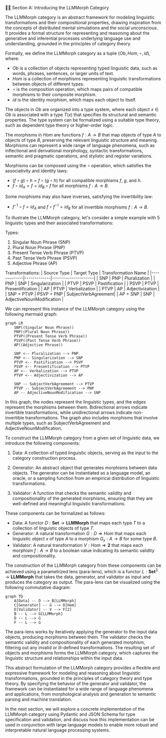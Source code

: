 🌿💡 Section A: Introducing the LLMMorph Category

The LLMMorph category is an abstract framework for modeling linguistic transformations and their compositional properties, drawing inspiration from the concepts of distributed mental simulations and the social unconscious. It provides a formal structure for representing and reasoning about the generative and inferential processes underlying language use and understanding, grounded in the principles of category theory.

Formally, we define the LLMMorph category as a tuple $(Ob, Hom, \circ, id)$, where:

- $Ob$ is a collection of objects representing typed linguistic data, such as words, phrases, sentences, or larger units of text.
- $Hom$ is a collection of morphisms representing linguistic transformations between objects of different types.
- $\circ$ is the composition operation, which maps pairs of compatible morphisms to their composite morphism.
- $id$ is the identity morphism, which maps each object to itself.

The objects in $Ob$ are organized into a type system, where each object $x \in Ob$ is associated with a type $T(x)$ that specifies its structural and semantic properties. The type system can be formalized using a suitable type theory, such as dependent type theory or higher-order logic.

The morphisms in $Hom$ are functions $f: A \to B$ that map objects of type $A$ to objects of type $B$, preserving the relevant linguistic structure and meaning. Morphisms can represent a wide range of language phenomena, such as inflectional and derivational morphology, syntactic transformations, semantic and pragmatic operations, and stylistic and register variations.

Morphisms can be composed using the $\circ$ operation, which satisfies the associativity and identity laws:

- $(f \circ g) \circ h = f \circ (g \circ h)$ for all compatible morphisms $f$, $g$, and $h$.
- $f \circ id_A = f = id_B \circ f$ for all morphisms $f: A \to B$.

Some morphisms may also have inverses, satisfying the invertibility law:

- $f^{-1} \circ f = id_A$ and $f \circ f^{-1} = id_B$ for all invertible morphisms $f: A \to B$.

To illustrate the LLMMorph category, let's consider a simple example with 5 linguistic types and their associated transformations:

Types:
1. Singular Noun Phrase (SNP)
2. Plural Noun Phrase (PNP)
3. Present Tense Verb Phrase (PTVP)
4. Past Tense Verb Phrase (PSVP)
5. Adjective Phrase (AP)

Transformations:
| Source Type | Target Type | Transformation Name |
|-------------|-------------|---------------------|
| SNP         | PNP         | Pluralization       |
| PNP         | SNP         | Singularization     |
| PTVP        | PSVP        | Pastification      |
| PSVP        | PTVP        | Presentification    |
| AP          | PTVP        | Verbalization       |
| PTVP        | AP          | Adjectivization     |
| SNP + PTVP  | PSVP + PNP  | SubjectVerbAgreement|
| AP + SNP    | SNP         | AdjectiveNounModification |

We can represent this instance of the LLMMorph category using the following mermaid graph:

```mermaid
graph LR
    SNP((Singular Noun Phrase))
    PNP((Plural Noun Phrase))
    PTVP((Present Tense Verb Phrase))
    PSVP((Past Tense Verb Phrase))
    AP((Adjective Phrase))

    SNP <-- Pluralization --> PNP
    PNP <-- Singularization --> SNP
    PTVP <-- Pastification --> PSVP
    PSVP <-- Presentification --> PTVP
    AP <-- Verbalization --> PTVP
    PTVP <-- Adjectivization --> AP

    SNP -- SubjectVerbAgreement --> PTVP
    PTVP -- SubjectVerbAgreement --> PNP
    AP -- AdjectiveNounModification --> SNP
```

In this graph, the nodes represent the linguistic types, and the edges represent the morphisms between them. Bidirectional arrows indicate invertible transformations, while unidirectional arrows indicate non-invertible transformations. The graph also includes morphisms that involve multiple types, such as SubjectVerbAgreement and AdjectiveNounModification.

To construct the LLMMorph category from a given set of linguistic data, we introduce the following components:

1. Data: A collection of typed linguistic objects, serving as the input to the category construction process.

2. Generator: An abstract object that generates morphisms between data objects. The generator can be instantiated as a language model, an oracle, or a sampling function from an empirical distribution of linguistic transformations.

3. Validator: A function that checks the semantic validity and compositionality of the generated morphisms, ensuring that they are well-defined and meaningful linguistic transformations.

These components can be formalized as follows:

- Data: A functor $D: \mathbf{Set} \to \mathbf{LLMMorph}$ that maps each type $T$ to a collection of linguistic objects of type $T$.
- Generator: A natural transformation $G: D \Rightarrow Hom$ that maps each linguistic object $x$ of type $A$ to a morphism $G_x: A \to B$ for some type $B$.
- Validator: A natural transformation $V: Hom \Rightarrow \mathbf{2}$ that maps each morphism $f: A \to B$ to a boolean value indicating its semantic validity and compositionality.

The construction of the LLMMorph category from these components can be achieved using a parametrized lens (para-lens), which is a functor $L: \mathbf{Set}^3 \to \mathbf{LLMMorph}$ that takes the data, generator, and validator as input and produces the category as output. The para-lens can be visualized using the following commutative diagram:

```mermaid
graph TD
    A[Data] -- D --> B[LLMMorph]
    C[Generator] -- G --> D[Hom]
    E[Validator] -- V --> F[2]
    B -- L --> G[LLMMorph]
    D -- L --> G
    F -- L --> G
```

The para-lens works by iteratively applying the generator to the input data objects, producing morphisms between them. The validator checks the semantic validity and compositionality of each generated morphism, filtering out any invalid or ill-defined transformations. The resulting set of objects and morphisms forms the LLMMorph category, which captures the linguistic structure and relationships within the input data.

This abstract formulation of the LLMMorph category provides a flexible and expressive framework for modeling and reasoning about linguistic transformations, grounded in the principles of category theory and type theory. By specifying the behavior of the generator and validator, the framework can be instantiated for a wide range of language phenomena and applications, from morphological analysis and generation to semantic parsing and machine translation.

In the next section, we will explore a concrete implementation of the LLMMorph category using Pydantic and JSON Schema for type specification and validation, and discuss how this implementation can be used in conjunction with large language models to enable more robust and interpretable natural language processing systems.